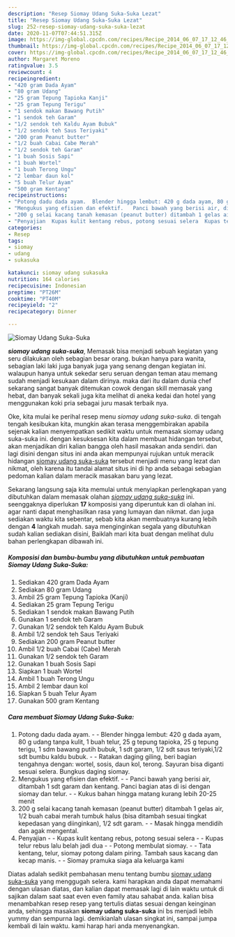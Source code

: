 ```yaml
---
description: "Resep Siomay Udang Suka-Suka Lezat"
title: "Resep Siomay Udang Suka-Suka Lezat"
slug: 252-resep-siomay-udang-suka-suka-lezat
date: 2020-11-07T07:44:51.315Z
image: https://img-global.cpcdn.com/recipes/Recipe_2014_06_07_17_12_46_526_b6f385_original_20131128_055107/751x532cq70/siomay-udang-suka-suka-foto-resep-utama.jpg
thumbnail: https://img-global.cpcdn.com/recipes/Recipe_2014_06_07_17_12_46_526_b6f385_original_20131128_055107/751x532cq70/siomay-udang-suka-suka-foto-resep-utama.jpg
cover: https://img-global.cpcdn.com/recipes/Recipe_2014_06_07_17_12_46_526_b6f385_original_20131128_055107/751x532cq70/siomay-udang-suka-suka-foto-resep-utama.jpg
author: Margaret Moreno
ratingvalue: 3.5
reviewcount: 4
recipeingredient:
- "420 gram Dada Ayam"
- "80 gram Udang"
- "25 gram Tepung Tapioka Kanji"
- "25 gram Tepung Terigu"
- "1 sendok makan Bawang Putih"
- "1 sendok teh Garam"
- "1/2 sendok teh Kaldu Ayam Bubuk"
- "1/2 sendok teh Saus Teriyaki"
- "200 gram Peanut butter"
- "1/2 buah Cabai Cabe Merah"
- "1/2 sendok teh Garam"
- "1 buah Sosis Sapi"
- "1 buah Wortel"
- "1 buah Terong Ungu"
- "2 lembar daun kol"
- "5 buah Telur Ayam"
- "500 gram Kentang"
recipeinstructions:
- "Potong dadu dada ayam.  Blender hingga lembut: 420 g dada ayam, 80 g udang tanpa kulit, 1 buah telur, 25 g tepung tapioka, 25 g tepung terigu, 1 sdm bawang putih bubuk, 1 sdt garam, 1/2 sdt saus teriyaki,1/2 sdt bumbu kaldu bubuk.  Ratakan daging giling, beri bagian tengahnya dengan: wortel, sosis, daun kol, terong.  Sayuran bisa diganti sesuai selera.  Bungkus daging siomay."
- "Mengukus yang efisien dan efektif.   Panci bawah yang berisi air, ditambah 1 sdt garam dan kentang.  Panci bagian atas di isi dengan siomay dan telur.  Kukus bahan hingga matang kurang lebih 20-25 menit"
- "200 g selai kacang tanah kemasan (peanut butter) ditambah 1 gelas air, 1/2 buah cabai merah tumbuk halus (bisa ditambah sesuai tingkat kepedasan yang diinginkan), 1/2 sdt garam.  Masak hingga mendidih dan agak mengental."
- "Penyajian  Kupas kulit kentang rebus, potong sesuai selera  Kupas telur rebus lalu belah jadi dua  Potong membulat siomay.  Tata kentang, telur, siomay potong dalam piring.  Tambah saus kacang dan kecap manis.  Siomay pramuka siaga ala keluarga kami"
categories:
- Resep
tags:
- siomay
- udang
- sukasuka

katakunci: siomay udang sukasuka 
nutrition: 164 calories
recipecuisine: Indonesian
preptime: "PT26M"
cooktime: "PT40M"
recipeyield: "2"
recipecategory: Dinner

---
```



![Siomay Udang Suka-Suka](https://img-global.cpcdn.com/recipes/Recipe_2014_06_07_17_12_46_526_b6f385_original_20131128_055107/751x532cq70/siomay-udang-suka-suka-foto-resep-utama.jpg)

<b><i>siomay udang suka-suka</i></b>, Memasak bisa menjadi sebuah kegiatan yang seru dilakukan oleh sebagian besar orang. bukan hanya para wanita, sebagian laki laki juga banyak juga yang senang dengan kegiatan ini. walaupun hanya untuk sekedar seru seruan dengan teman atau memang sudah menjadi kesukaan dalam dirinya. maka dari itu dalam dunia chef sekarang sangat banyak ditemukan cowok dengan skill memasak yang hebat, dan banyak sekali juga kita melihat di aneka kedai dan hotel yang menggunakan koki pria sebagai juru masak terbaik nya.

Oke, kita mulai ke perihal resep menu <i>siomay udang suka-suka</i>. di tengah tengah kesibukan kita, mungkin akan terasa menggembirakan apabila sejenak kalian menyempatkan sedikit waktu untuk memasak siomay udang suka-suka ini. dengan kesuksesan kita dalam membuat hidangan tersebut, akan menjadikan diri kalian bangga oleh hasil masakan anda sendiri. dan lagi disini dengan situs ini anda akan mempunyai rujukan untuk meracik hidangan <u>siomay udang suka-suka</u> tersebut menjadi menu yang lezat dan nikmat, oleh karena itu tandai alamat situs ini di hp anda sebagai sebagian pedoman kalian dalam meracik masakan baru yang lezat.




Sekarang langsung saja kita memulai untuk menyiapkan perlengkapan yang dibutuhkan dalam memasak olahan <u><i>siomay udang suka-suka</i></u> ini. seenggaknya diperlukan <b>17</b> komposisi yang diperuntuk kan di olahan ini. agar nanti dapat menghasilkan rasa yang lumayan dan nikmat. dan juga sediakan waktu kita sebentar, sebab kita akan membuatnya kurang lebih dengan <b>4</b> langkah mudah. saya menginginkan segala yang dibutuhkan sudah kalian sediakan disini, Baiklah mari kita buat dengan melihat dulu bahan perlengkapan dibawah ini.

<!--inarticleads1-->

##### Komposisi dan bumbu-bumbu yang dibutuhkan untuk pembuatan Siomay Udang Suka-Suka:

1. Sediakan 420 gram Dada Ayam
1. Sediakan 80 gram Udang
1. Ambil 25 gram Tepung Tapioka (Kanji)
1. Sediakan 25 gram Tepung Terigu
1. Sediakan 1 sendok makan Bawang Putih
1. Gunakan 1 sendok teh Garam
1. Gunakan 1/2 sendok teh Kaldu Ayam Bubuk
1. Ambil 1/2 sendok teh Saus Teriyaki
1. Sediakan 200 gram Peanut butter
1. Ambil 1/2 buah Cabai (Cabe) Merah
1. Gunakan 1/2 sendok teh Garam
1. Gunakan 1 buah Sosis Sapi
1. Siapkan 1 buah Wortel
1. Ambil 1 buah Terong Ungu
1. Ambil 2 lembar daun kol
1. Siapkan 5 buah Telur Ayam
1. Gunakan 500 gram Kentang




<!--inarticleads2-->

##### Cara membuat Siomay Udang Suka-Suka:

1. Potong dadu dada ayam. -  - Blender hingga lembut: 420 g dada ayam, 80 g udang tanpa kulit, 1 buah telur, 25 g tepung tapioka, 25 g tepung terigu, 1 sdm bawang putih bubuk, 1 sdt garam, 1/2 sdt saus teriyaki,1/2 sdt bumbu kaldu bubuk. -  - Ratakan daging giling, beri bagian tengahnya dengan: wortel, sosis, daun kol, terong.  Sayuran bisa diganti sesuai selera.  Bungkus daging siomay.
1. Mengukus yang efisien dan efektif.  -  - Panci bawah yang berisi air, ditambah 1 sdt garam dan kentang.  Panci bagian atas di isi dengan siomay dan telur. -  - Kukus bahan hingga matang kurang lebih 20-25 menit
1. 200 g selai kacang tanah kemasan (peanut butter) ditambah 1 gelas air, 1/2 buah cabai merah tumbuk halus (bisa ditambah sesuai tingkat kepedasan yang diinginkan), 1/2 sdt garam. -  - Masak hingga mendidih dan agak mengental.
1. Penyajian -  - Kupas kulit kentang rebus, potong sesuai selera -  - Kupas telur rebus lalu belah jadi dua -  - Potong membulat siomay. -  - Tata kentang, telur, siomay potong dalam piring.  Tambah saus kacang dan kecap manis. -  - Siomay pramuka siaga ala keluarga kami




Diatas adalah sedikit pembahasan menu tentang bumbu <u>siomay udang suka-suka</u> yang menggugah selera. kami harapkan anda dapat memahami dengan ulasan diatas, dan kalian dapat memasak lagi di lain waktu untuk di sajikan dalam saat saat even even family atau sahabat anda. kalian bisa menambahkan resep resep yang tertulis diatas sesuai dengan keinginan anda, sehingga masakan <b>siomay udang suka-suka</b> ini bs menjadi lebih yummy dan sempurna lagi. demikianlah ulasan singkat ini, sampai jumpa kembali di lain waktu. kami harap hari anda menyenangkan.
